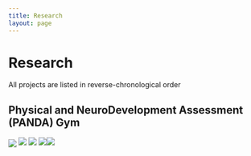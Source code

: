 ```yaml
---
title: Research
layout: page
---
```

# Research
All projects are listed in reverse-chronological order
## Physical and NeuroDevelopment Assessment (PANDA) Gym
<img src="https://github.com/susan-z/susan-z.github.io/blob/master/img/LSAMP.jpg?raw=true" align="center">

<img src="https://github.com/susan-z/susan-z.github.io/blob/master/img/image10.JPG?raw=true" class="rotate90">
<img src="https://github.com/susan-z/susan-z.github.io/blob/master/img/babyingym.png?raw=true">
<img src="https://github.com/susan-z/susan-z.github.io/blob/master/img/image5.JPG?raw=true"><img src="https://github.com/susan-z/susan-z.github.io/blob/master/img/image7%20Cropped.jpg?raw=true">
